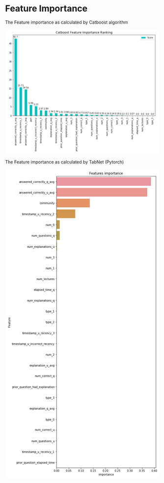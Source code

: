 # Feature Importance

The Feature importance as calculated by Catboost algorithm

![](Catboost%20Feature%20importance.PNG)

The Feature importance as calculated by TabNet (Pytorch)

![](TabNet%20Feature%20importance.png)
